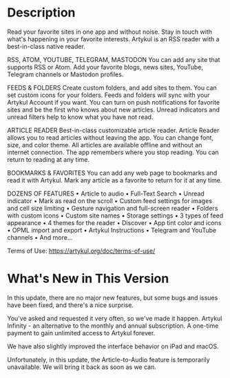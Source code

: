 # Description

Read your favorite sites in one app and without noise. Stay in touch with what's happening in your favorite interests. Artykul is an RSS reader with a best-in-class native reader.

RSS, ATOM, YOUTUBE, TELEGRAM, MASTODON
You can add any site that supports RSS or Atom. Add your favorite blogs, news sites, YouTube, Telegram channels or Mastodon profiles.

FEEDS & FOLDERS
Create custom folders, and add sites to them. You can set custom icons for your folders. Feeds and folders will sync with your Artykul Account if you want. You can turn on push notifications for favorite sites and be the first who knows about new articles. 
Unread indicators and unread filters help to know what you have not read.

ARTICLE READER
Best-in-class customizable article reader. Article Reader allows you to read articles without leaving the app. You can change font, size, and color theme. 
All articles are available offline and without an internet connection. The app remembers where you stop reading. You can return to reading at any time.

BOOKMARKS & FAVORITES
You can add any web page to bookmarks and read it with Artykul. Mark any article as a favorite to return for it at any time.

DOZENS OF FEATURES
• Article to audio
• Full-Text Search
• Unread indicator
• Mark as read on the scroll
• Custom feed settings for images and cell size limiting
• Gesture navigation and full-screen reader
• Folders with custom icons
• Custom site names
• Storage settings
• 3 types of feed appearance
• 4 themes for the reader
• Discover
• App tint color and icons
• OPML import and export
• Artykul Instructions
• Telegram and YouTube channels
• And more...

Terms of Use: https://artykul.org/doc/terms-of-use/

# What's New in This Version

In this update, there are no major new features, but some bugs and issues have been fixed, and there's a nice surprise.

You've asked and requested it very often, so we've made it happen. Artykul Infinity - an alternative to the monthly and annual subscription. A one-time payment to gain unlimited access to Artykul forever.

We have also slightly improved the interface behavior on iPad and macOS.

Unfortunately, in this update, the Article-to-Audio feature is temporarily unavailable. We will bring it back as soon as we can.

